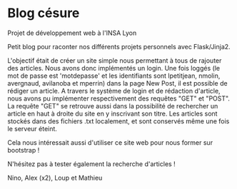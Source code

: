 # Blog césure

Projet de développement web à l'INSA Lyon

Petit blog pour raconter nos différents projets personnels avec Flask/Jinja2.

L'objectif était de créer un site simple nous permettant à tous de rajouter des articles. Nous avons donc implémentés un login. Une fois loggés (le mot de passe est 'motdepasse' et les identifiants sont lpetitjean, nmolin, avergnaud, avilanoba et mperrin) dans la page New Post, il est possible de rédiger un article. A travers le système de login et de rédaction d'article, nous avons pu implémenter respectivement des requêtes "GET" et "POST". La requête "GET" se retrouve aussi dans la possibilité de rechercher un article en haut à droite du site en y inscrivant son titre.
Les articles sont stockés dans des fichiers .txt localement, et sont conservés même une fois le serveur éteint.

Cela nous intéressait aussi d'utiliser ce site web pour nous former sur bootstrap !

N'hésitez pas à tester également la recherche d'articles !

Nino, Alex (x2), Loup et Mathieu
